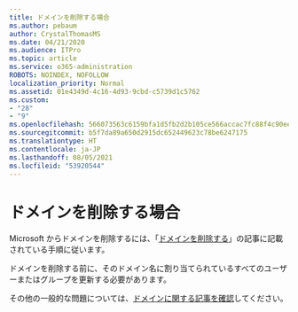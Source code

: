 ```yaml
---
title: ドメインを削除する場合
ms.author: pebaum
author: CrystalThomasMS
ms.date: 04/21/2020
ms.audience: ITPro
ms.topic: article
ms.service: o365-administration
ROBOTS: NOINDEX, NOFOLLOW
localization_priority: Normal
ms.assetid: 01e4349d-4c16-4d93-9cbd-c5739d1c5762
ms.custom:
- "28"
- "9"
ms.openlocfilehash: 566073563c6159bfa1d5fb2d2b105ce566accac7fc88f4c90ee1d8d41bbd061e
ms.sourcegitcommit: b5f7da89a650d2915dc652449623c78be6247175
ms.translationtype: HT
ms.contentlocale: ja-JP
ms.lasthandoff: 08/05/2021
ms.locfileid: "53920544"
---
```

# <a name="trying-to-remove-your-domain"></a>ドメインを削除する場合

Microsoft からドメインを削除するには、「[ドメインを削除する](https://docs.microsoft.com/microsoft-365/admin/get-help-with-domains/remove-a-domain)」の記事に記載されている手順に従います。
  
ドメインを削除する前に、そのドメイン名に割り当てられているすべてのユーザーまたはグループを更新する必要があります。
  
その他の一般的な問題については、[ドメインに関する記事を確認](https://docs.microsoft.com/microsoft-365/admin/get-help-with-domains/create-dns-records-at-any-dns-hosting-provider)してください。
  